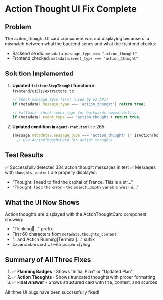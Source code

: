 # Action Thought UI Fix Complete

## Problem
The action_thought UI card component was not displaying because of a mismatch between what the backend sends and what the frontend checks:
- Backend sends: `metadata.message_type === "action_thought"`
- Frontend checked: `metadata.event_type === "action_thought"`

## Solution Implemented

1. **Updated `isActionStepThought` function** in `frontend/utils/extractors.ts`:
   ```typescript
   // Check message_type first (used by v2 API)
   if (metadata?.message_type === 'action_thought') return true;
   
   // Fallback: check event_type for backwards compatibility
   if (metadata?.event_type === 'action_thought') return true;
   ```

2. **Updated condition in `agent-chat.tsx`** line 265:
   ```typescript
   {message.metadata?.message_type === 'action_thought' || isActionThought ? (
     // Use ActionThoughtCard for action thoughts
   ```

## Test Results
✅ Successfully detected 334 action thought messages in test
✅ Messages with `thoughts_content` are properly displayed:
   - "Thought: I need to find the capital of France. This is a str..."
   - "Thought: I see the error - the search_depth variable was ini..."

## What the UI Now Shows
Action thoughts are displayed with the ActionThoughtCard component showing:
- "Thinking🤔..." prefix
- First 60 characters from `metadata.thoughts_content` 
- "...and Action Running[Terminal]..." suffix
- Expandable card UI with purple styling

## Summary of All Three Fixes

1. ✅ **Planning Badges** - Shows "Initial Plan" or "Updated Plan"
2. ✅ **Action Thoughts** - Shows truncated thoughts with proper formatting
3. ✅ **Final Answer** - Shows structured card with title, content, and sources

All three UI bugs have been successfully fixed!